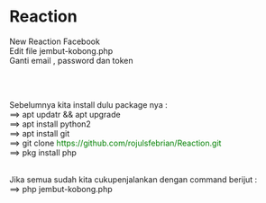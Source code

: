 # Reaction
New Reaction Facebook
<br>Edit file jembut-kobong.php
<br>Ganti email , password dan token 

<p>
  <p>
    <br>
Sebelumnya kita install dulu package nya :
<br>==> apt updatr && apt upgrade
<br>==> apt install python2
<br>==> apt install git
<br>==> git clone <font color="green">https://github.com/rojulsfebrian/Reaction.git</font>
<br>==> pkg install php
<p>
  <br>
Jika semua sudah kita cukupenjalankan dengan command berijut :
<br>==> php jembut-kobong.php
